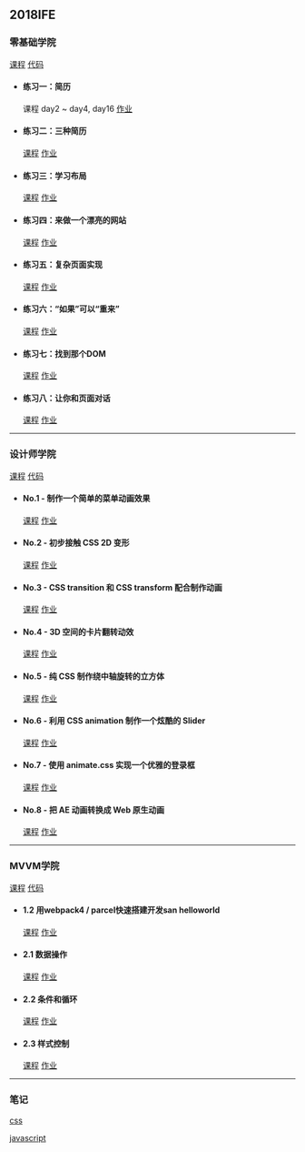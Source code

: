 ## 2018IFE

### 零基础学院

<a href="http://ife.baidu.com/college/detail/id/5" target="_blank">课程</a> [代码](https://github.com/xclazy/2018IFE/tree/master/basis)

* #### 练习一：简历

    课程 day2 ~ day4, day16 <a href="https://xclazy.github.io/2018IFE/basis/1/index.html" target="_blank">作业</a>


* #### 练习二：三种简历

    <a href="http://ife.baidu.com/course/detail/id/40" target="_blank">课程</a> <a href="https://xclazy.github.io/2018IFE/basis/2/resume.html" target="_blank">作业</a>

* #### 练习三：学习布局

    <a href="http://ife.baidu.com/course/detail/id/42" target="_blank">课程</a> <a href="https://xclazy.github.io/2018IFE/basis/3/" target="_blank">作业</a>
    
* #### 练习四：来做一个漂亮的网站

    <a href="http://ife.baidu.com/course/detail/id/43" target="_blank">课程</a> <a href="https://xclazy.github.io/2018IFE/basis/4/" target="_blank">作业</a>
    
* #### 练习五：复杂页面实现

    <a href="http://ife.baidu.com/course/detail/id/44" target="_blank">课程</a> <a href="https://xclazy.github.io/2018IFE/basis/5/" target="_blank">作业</a>
    
* #### 练习六：“如果”可以“重来”

    <a href="http://ife.baidu.com/course/detail/id/46" target="_blank">课程</a> <a href="https://xclazy.github.io/2018IFE/basis/6/" target="_blank">作业</a>
    
* #### 练习七：找到那个DOM

    <a href="http://ife.baidu.com/course/detail/id/47" target="_blank">课程</a> <a href="https://xclazy.github.io/2018IFE/basis/7/" target="_blank">作业</a>
    
* #### 练习八：让你和页面对话

    <a href="http://ife.baidu.com/course/detail/id/49" target="_blank">课程</a> <a href="https://xclazy.github.io/2018IFE/basis/8/" target="_blank">作业</a>
    
------------------------

### 设计师学院

<a href="http://ife.baidu.com/college/detail/id/8" target="_blank">课程</a> [代码](https://github.com/xclazy/2018IFE/tree/master/css)

* #### No.1 - 制作一个简单的菜单动画效果

    <a href="http://ife.baidu.com/course/detail/id/18" target="_blank">课程</a> <a href="https://xclazy.github.io/2018IFE/css/1-1/index.html" target="_blank">作业</a>

* #### No.2 - 初步接触 CSS 2D 变形

    <a href="http://ife.baidu.com/course/detail/id/29" target="_blank">课程</a> <a href="https://xclazy.github.io/2018IFE/css/2/index.html" target="_blank">作业</a>

* #### No.3 - CSS transition 和 CSS transform 配合制作动画

    <a href="http://ife.baidu.com/course/detail/id/30" target="_blank">课程</a> <a href="https://xclazy.github.io/2018IFE/css/3/index.html" target="_blank">作业</a>

* #### No.4 - 3D 空间的卡片翻转动效

    <a href="http://ife.baidu.com/course/detail/id/31" target="_blank">课程</a> <a href="https://xclazy.github.io/2018IFE/css/4/index.html" target="_blank">作业</a>

* #### No.5 - 纯 CSS 制作绕中轴旋转的立方体

    <a href="http://ife.baidu.com/course/detail/id/32" target="_blank">课程</a> <a href="https://xclazy.github.io/2018IFE/css/5/index.html" target="_blank">作业</a>

* #### No.6 - 利用 CSS animation 制作一个炫酷的 Slider

    <a href="http://ife.baidu.com/course/detail/id/33" target="_blank">课程</a> <a href="https://xclazy.github.io/2018IFE/css/6/index.html" target="_blank">作业</a>

* #### No.7 - 使用 animate.css 实现一个优雅的登录框

    <a href="http://ife.baidu.com/course/detail/id/34" target="_blank">课程</a> <a href="https://xclazy.github.io/2018IFE/css/7/" target="_blank">作业</a>
    
* #### No.8 - 把 AE 动画转换成 Web 原生动画

    <a href="http://ife.baidu.com/course/detail/id/35" target="_blank">课程</a> <a href="https://xclazy.github.io/2018IFE/css/8/" target="_blank">作业</a>
    
--------------------------

### MVVM学院

<a href="http://ife.baidu.com/college/detail/id/6" target="_blank">课程</a> [代码](https://github.com/xclazy/2018IFE/tree/master/mvvm)

* #### 1.2 用webpack4 / parcel快速搭建开发san helloworld

  <a href="http://ife.baidu.com/course/detail/id/2" target="_blank">课程</a> <a href="https://xclazy.github.io/2018IFE/mvvm/1/dist/" target="_blank">作业</a>

* #### 2.1 数据操作

  <a href="http://ife.baidu.com/course/detail/id/4" target="_blank">课程</a> <a href="https://xclazy.github.io/2018IFE/mvvm/2/dist/#/2_1" target="_blank">作业</a>

* #### 2.2 条件和循环

  <a href="http://ife.baidu.com/course/detail/id/5" target="_blank">课程</a> <a href="https://xclazy.github.io/2018IFE/mvvm/2/dist/#/2_2" target="_blank">作业</a>

* #### 2.3 样式控制

  <a href="http://ife.baidu.com/course/detail/id/8" target="_blank">课程</a> <a href="https://xclazy.github.io/2018IFE/mvvm/2/dist/#/2_3" target="_blank">作业</a>
  
--------------------------

### 笔记

<a href="https://github.com/xclazy/2018IFE/blob/master/note/css.md" target="_blank">css</a>
    
<a href="https://github.com/xclazy/2018IFE/blob/master/note/js.md" target="_blank">javascript</a>
    